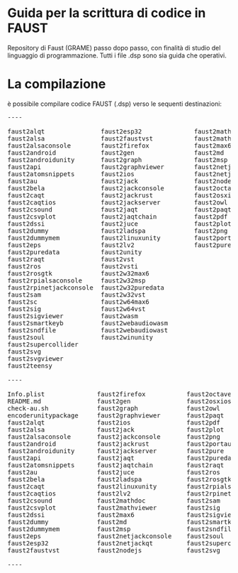 # Guida per la scrittura di codice in FAUST
Repository di Faust (GRAME) passo dopo passo, con finalità di studio del linguaggio di programmazione.
Tutti i file .dsp sono sia guida che operativi.


# La compilazione
è possibile compilare codice FAUST (.dsp) verso le sequenti destinazioni:

<pre>
----

faust2alqt               faust2esp32              faust2mathdoc           
faust2alsa               faust2faustvst           faust2mathviewer        
faust2alsaconsole        faust2firefox            faust2max6             
faust2android            faust2gen                faust2md                 
faust2androidunity       faust2graph              faust2msp                
faust2api                faust2graphviewer        faust2netjackconsole     
faust2atomsnippets       faust2ios                faust2netjackqt         
faust2au                 faust2jack               faust2nodejs             
faust2bela               faust2jackconsole        faust2octave            
faust2caqt               faust2jackrust           faust2osxiosunity       
faust2caqtios            faust2jackserver         faust2owl             
faust2csound             faust2jaqt               faust2paqt               
faust2csvplot            faust2jaqtchain          faust2pdf                
faust2dssi               faust2juce               faust2plot                 
faust2dummy              faust2ladspa             faust2png                             
faust2dummymem           faust2linuxunity         faust2portaudiorust             
faust2eps                faust2lv2                faust2pure                
faust2puredata           faust2unity
faust2raqt               faust2vst
faust2ros                faust2vsti
faust2rosgtk             faust2w32max6
faust2rpialsaconsole     faust2w32msp
faust2rpinetjackconsole  faust2w32puredata
faust2sam                faust2w32vst
faust2sc                 faust2w64max6
faust2sig                faust2w64vst
faust2sigviewer          faust2wasm
faust2smartkeyb          faust2webaudiowasm
faust2sndfile            faust2webaudiowast
faust2soul               faust2winunity
faust2supercollider 
faust2svg  
faust2svgviewer 
faust2teensy  

---- 

Info.plist              faust2firefox           faust2octave            faust2svgviewer
README.md               faust2gen               faust2osxiosunity       faust2teensy
check-au.sh             faust2graph             faust2owl               faust2unity
encoderunitypackage     faust2graphviewer       faust2paqt              faust2vst
faust2alqt              faust2ios               faust2pdf               faust2vsti
faust2alsa              faust2jack              faust2plot              faust2w32max6
faust2alsaconsole       faust2jackconsole       faust2png               faust2w32msp
faust2android           faust2jackrust          faust2portaudiorust     faust2w32puredata
faust2androidunity      faust2jackserver        faust2pure              faust2w32vst
faust2api               faust2jaqt              faust2puredata          faust2w64max6
faust2atomsnippets      faust2jaqtchain         faust2raqt              faust2w64vst
faust2au                faust2juce              faust2ros               faust2wasm
faust2bela              faust2ladspa            faust2rosgtk            faust2webaudiowasm
faust2caqt              faust2linuxunity        faust2rpialsaconsole    faust2webaudiowast
faust2caqtios           faust2lv2               faust2rpinetjackconsole faust2winunity
faust2csound            faust2mathdoc           faust2sam               faustoptflags
faust2csvplot           faust2mathviewer        faust2sig               faustpath
faust2dssi              faust2max6              faust2sigviewer         filename2ident
faust2dummy             faust2md                faust2smartkeyb         readme-faust2au.txt
faust2dummymem          faust2msp               faust2sndfile           unsupported
faust2eps               faust2netjackconsole    faust2soul              usage.sh
faust2esp32             faust2netjackqt         faust2supercollider
faust2faustvst          faust2nodejs            faust2svg

----
</pre>
